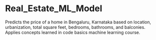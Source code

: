# Real_Estate_ML_Model

Predicts the price of a home in Bengaluru, Karnataka based on location, urbanization, total square feet, bedrooms, bathrooms, and balconies. 
Applies concepts learned in code basics machine learning course.
